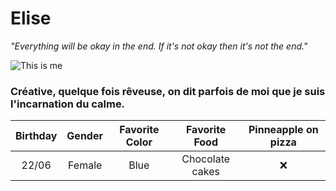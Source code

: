 # Elise

*"Everything will be okay in the end. If it's not okay then it's not the end."*


![This is me](https://media-exp1.licdn.com/dms/image/C5603AQGgw4KhKUZePQ/profile-displayphoto-shrink_800_800/0/1517034538168?e=1649289600&v=beta&t=fmXGHvIZ6w2_uOopIpqgJLAHnDHJUaky2QwnqoHBDdE)

### Créative, quelque fois rêveuse, on dit parfois de moi que je suis l'incarnation du calme.

|Birthday|Gender|Favorite Color|Favorite Food|Pinneapple on pizza|
|:-:|:-:|:-:|:-:|:-:|
|22/06|Female|Blue|Chocolate cakes|:x:|
